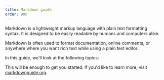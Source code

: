 ```yaml
---
title: Markdown guide
order: 900
---
```


Markdown is a lightweight markup language with plain text formatting syntax.
It is designed to be easily readable by humans and computers alike.

Markdown is often used to format documentation, online comments,
or anywhere where you want rich text while using a plain text editor.

In this guide, we'll look at the following topics:

<ReadMore />

This will be enough to get you started. If you'd like to learn more,
visit [markdownguide.org](https://www.markdownguide.org/).
